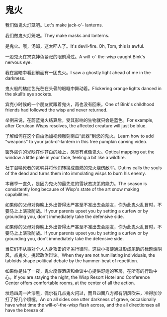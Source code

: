 # 鬼火

<p><span class="chinese">我们做鬼火灯笼吧。</span><span class="english">Let's make jack-o'- lanterns.</span></p>

<p><span class="chinese">我们做鬼火灯笼吧。</span><span class="english">They make masks and lanterns.</span></p>

<p><span class="chinese">是鬼火。哦，汤姆，这太吓人了。</span><span class="english">It's devil-fire. Oh, Tom, this is awful.</span></p>

<p><span class="chinese">一股鬼火在宾克神色紧张的眼前滑过。</span><span class="english">A will-o'-the-wisp caught Bink's nervous eye.</span></p>

<p><span class="chinese">我在黑暗中看到前面有一团鬼火。</span><span class="english">I saw a ghostly light ahead of me in the darkness.</span></p>

<p><span class="chinese">鬼火般的橘红色光芒在头骨的眼眶中舞动着。</span><span class="english">Flickering orange lights danced in the skull’s eye sockets.</span></p>

<p><span class="chinese">宾克小时候的一个朋友就跟着鬼火，再也没有回来。</span><span class="english">One of Bink's childhood friends had followed the wisp and never returned.</span></p>

<p><span class="chinese">举例来说，在蔚蓝鬼火结算后，受其影响的生物就只会是蓝色。</span><span class="english">For example, after Cerulean Wisps resolves, the affected creature will just be blue.</span></p>

<p><span class="chinese">了解如何在这个自由添加视频雕刻南瓜“武器”到您的鬼火。</span><span class="english">Learn how to add "weapons" to your jack-o'-lantern in this free pumpkin carving video.</span></p>

<p><span class="chinese">窗外些许的光映在你苍白的脸上，感觉有点像鬼火。</span><span class="english">Optical mapping out the window a little pale in your face, feeling a bit like a wildfire.</span></p>

<p><span class="chinese">杜丁召唤死者的灵魂并将他们转换成自燃的鬼火烧伤敌军。</span><span class="english">Dutins calls the souls of the dead and turns them into immolating wisps to burn his enemy.</span></p>

<p><span class="chinese">本赛季一直久，是因为鬼火的最先进的雪状态决策的能力。</span><span class="english">The season is consistently long because of Wisp's state of the art snow making capabilities.</span></p>

<p><span class="chinese">如果你的父母对你晚上外出管得太严甚至不准出去会朋友，你为此鬼火乱冒时，不要马上上演攻防战。</span><span class="english">If your parents upset you by setting a curfew or by grounding you, don't immediately take the defensive side.</span></p>

<p><span class="chinese">如果你的父母对你晚上外出管得太严甚至不准出去会朋友，你为此鬼火乱冒时，不要马上上演攻防战。</span><span class="english">If your parents upset you by setting a curfew or by grounding you, don’t immediately take the defensive side.</span></p>

<p><span class="chinese">当它们不从事对个人人身攻击的卑劣行径时，这些小报便通过形成尾韵的标题煽阴风，点鬼火，挑起政治辩论。</span><span class="english">When they are not humiliating individuals, the tabloids shape political debate by the hammer-beat of repetition.</span></p>

<p><span class="chinese">如果你是住了一夜，鬼火度假酒店和会议中心提供舒适的客房，在所有的行动中心。</span><span class="english">If you are staying the night, the Wisp Resort Hotel and Conference Center offers comfortable rooms, at the center of all the action.</span></p>

<p><span class="chinese">坟场四周一片漆黑，偶尔有几点鬼火闪过，而且四面八方都有阴风吹来，冷得加沙打了好几个喷嚏。</span><span class="english">An on all sides one utter darkness of grave, occasionally have what time the will-o'-the-wisp flash across, and the all directionses all have the breeze of.</span></p>

